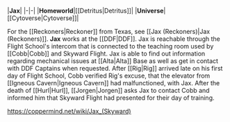 |**Jax**|
|-|-|
|**Homeworld**|[[Detritus\|Detritus]]|
|**Universe**|[[Cytoverse\|Cytoverse]]|

For the [[Reckoners\|Reckoner]] from Texas, see [[Jax (Reckoners)\|Jax (Reckoners)]].
**Jax** works at the [[DDF\|DDF]]. Jax is reachable through the Flight School's intercom that is connected to the teaching room used by [[Cobb\|Cobb]] and Skyward Flight. Jax is able to find out information regarding mechanical issues at [[Alta\|Alta]] Base as well as get in contact with DDF Captains when requested.
After [[Rig\|Rig]] arrived late on his first day of Flight School, Cobb verified Rig's excuse, that the elevator from [[Igneous Cavern\|Igneous Cavern]] had malfunctioned, with Jax. After the death of [[Hurl\|Hurl]], [[Jorgen\|Jorgen]] asks Jax to contact Cobb and informed him that Skyward Flight had presented for their day of training.



https://coppermind.net/wiki/Jax_(Skyward)